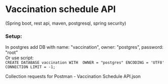 # Vaccination schedule API
(Spring boot, rest api, maven, postgresql, spring security) 

### Setup:
In postgres add DB with name: "vaccination", owner: "postgres", password: "root"<br>
Or use script:<br>
`CREATE DATABASE vaccination
    WITH 
    OWNER = "postgres"
    ENCODING = 'UTF8'
    CONNECTION LIMIT = -1;`

Collection requests for Postman - Vaccination Schedule API.json
